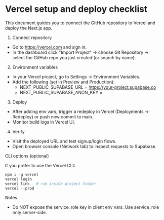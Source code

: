 # Vercel setup and deploy checklist

This document guides you to connect the GitHub repository to Vercel and deploy the Next.js app.

1) Connect repository

- Go to https://vercel.com and sign in.
- In the dashboard click "Import Project" → choose Git Repository → select the GitHub repo you just created (or search by name).

2) Environment variables

- In your Vercel project, go to Settings → Environment Variables.
- Add the following (set in Preview and Production):
  - NEXT_PUBLIC_SUPABASE_URL = https://your-project.supabase.co
  - NEXT_PUBLIC_SUPABASE_ANON_KEY = <your-anon-key>

3) Deploy

- After adding env vars, trigger a redeploy in Vercel (Deployments → Redeploy) or push new commit to main.
- Monitor build logs in Vercel UI.

4) Verify

- Visit the deployed URL and test signup/login flows.
- Open browser console (Network tab) to inspect requests to Supabase.

CLI options (optional)

If you prefer to use the Vercel CLI:

```powershell
npm i -g vercel
vercel login
vercel link   # run inside project folder
vercel --prod
```

Notes
- Do NOT expose the service_role key in client env vars. Use service_role only server-side.
